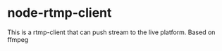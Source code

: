# node-rtmp-client
This is a rtmp-client that can push stream to the live platform. Based on ffmpeg
